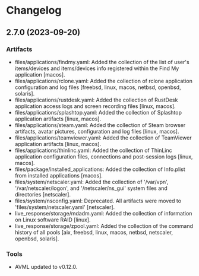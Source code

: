 # Changelog

## 2.7.0 (2023-09-20)

### Artifacts

- files/applications/findmy.yaml: Added the collection of the list of user's items/devices and items/devices info registered within the Find My application [macos].
- files/applications/rclone.yaml: Added the collection of rclone application configuration and log files [freebsd, linux, macos, netbsd, openbsd, solaris].
- files/applications/rustdesk.yaml: Added the collection of RustDesk application access logs and screen recording files [linux, macos].
- files/applications/splashtop.yaml: Added the collection of Splashtop application artifacts [linux, macos].
- files/applications/steam.yaml: Added the collection of Steam browser artifacts, avatar pictures, configuration and log files [linux, macos].
- files/applications/teamviewer.yaml: Added the collection of TeamViewer application artifacts [linux, macos].
- files/applications/thinlinc.yaml: Added the collection of ThinLinc application configuration files, connections and post-session logs [linux, macos].
- files/package/installed_applications: Added the collection of Info.plist from installed applications [macos].
- files/system/netscaler.yaml: Added the collection of '/var/vpn', '/var/netscaler/logon', and '/netscaler/ns_gui' system files and directories [netscaler].
- files/system/nsconfig.yaml: Deprecated. All artifacts were moved to 'files/system/netscaler.yaml' [netscaler].
- live_response/storage/mdadm.yaml: Added the collection of information on Linux software RAID [linux].
- live_response/storage/zpool.yaml: Added the collection of the command history of all pools [aix, freebsd, linux, macos, netbsd, netscaler, openbsd, solaris].

### Tools

- AVML updated to v0.12.0.